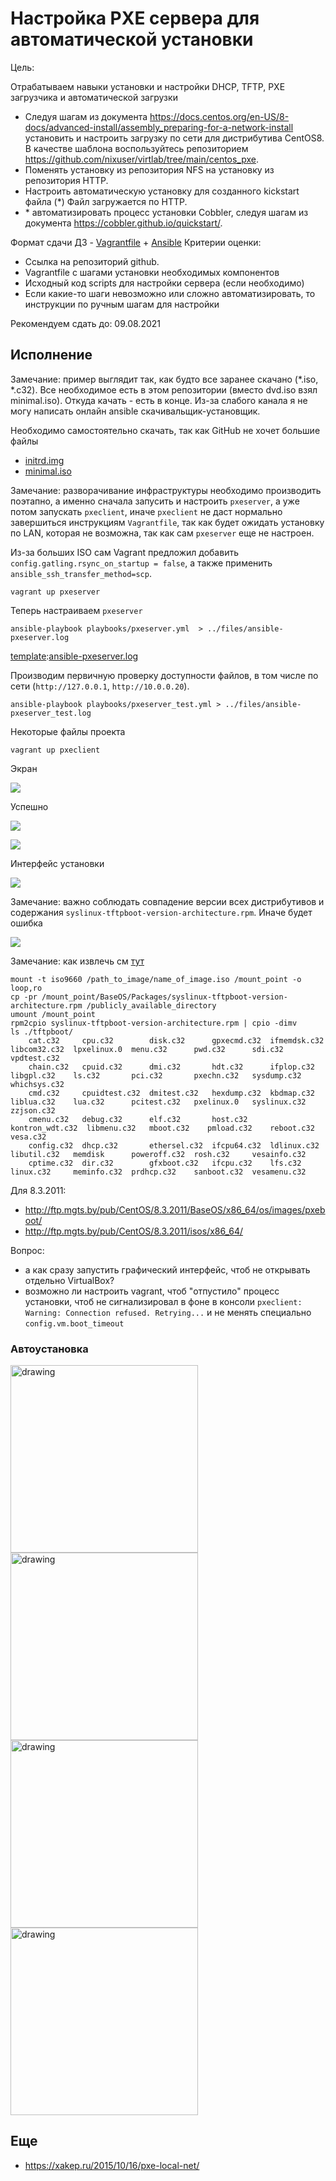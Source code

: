 # Настройка PXE сервера для автоматической установки

Цель:

Отрабатываем навыки установки и настройки DHCP, TFTP, PXE загрузчика и автоматической загрузки

* Следуя шагам из документа https://docs.centos.org/en-US/8-docs/advanced-install/assembly_preparing-for-a-network-install установить и настроить загрузку по сети для дистрибутива CentOS8. В качестве шаблона воспользуйтесь репозиторием https://github.com/nixuser/virtlab/tree/main/centos_pxe.
* Поменять установку из репозитория NFS на установку из репозитория HTTP.
* Настроить автоматическую установку для созданного kickstart файла (*) Файл загружается по HTTP.
* \* автоматизировать процесс установки Cobbler, cледуя шагам из документа https://cobbler.github.io/quickstart/.

Формат сдачи ДЗ - [Vagrantfile](./027_tobe/vm/Vagrantfile) + [Ansible](./027_tobe/ansible/roles/pxeserver/tasks/main.yml)
Критерии оценки:

* Ссылка на репозиторий github.
* Vagrantfile с шагами установки необходимых компонентов
* Исходный код scripts для настройки сервера (если необходимо)
* Если какие-то шаги невозможно или сложно автоматизировать, то инструкции по ручным шагам для настройки

Рекомендуем сдать до: 09.08.2021

##  Исполнение
Замечание: пример выглядит так, как будто все заранее скачано (*.iso, *.c32). Все необходимое есть в этом репозитории (вместо dvd.iso взял minimal.iso). Откуда качать - есть в конце. Из-за слабого канала я не могу написать онлайн ansible скачивальщик-установщик. 

Необходимо самостоятельно скачать, так как GitHub не хочет большие файлы
* [initrd.img](http://ftp.mgts.by/pub/CentOS/8.3.2011/BaseOS/x86_64/os/images/pxeboot/initrd.img)
* [minimal.iso](http://ftp.mgts.by/pub/CentOS/8.3.2011/isos/x86_64/CentOS-8.3.2011-x86_64-minimal.iso)

Замечание: разворачивание инфраструктуры необходимо производить поэтапно, а именно сначала запусить и настроить `pxeserver`, а уже потом запускать `pxeclient`, иначе `pxeclient` не даст нормально завершиться инструкциям `Vagrantfile`, так как будет ожидать установку по LAN, которая не возможна, так как сам `pxeserver` еще не настроен.

[template]:[Vagrantfile](./027_tobe/vm/Vagrantfile)

Из-за больших ISO сам Vagrant предложил добавить `config.gatling.rsync_on_startup = false`, а также применить `ansible_ssh_transfer_method=scp`.

```shell
vagrant up pxeserver
```

Теперь настраиваем `pxeserver`

```shell
ansible-playbook playbooks/pxeserver.yml  > ../files/ansible-pxeserver.log 
```

[template]:[ansible-pxeserver.log ](./027_tobe/files/ansible-pxeserver.log)

Производим первичную проверку доступности файлов, в том числе по сети (`http://127.0.0.1`, `http://10.0.0.20`).

```shell
ansible-playbook playbooks/pxeserver_test.yml > ../files/ansible-pxeserver_test.log
```

[template]:[ansible-pxeserver_test.log](./027_tobe/files/ansible-pxeserver_test.log)

Некоторые файлы проекта

[template]:[dhcpd.conf](./027_tobe/ansible/roles/pxeserver/files/etc/dhcp/dhcpd.conf)

[template]:[ks.cfg](./027_tobe/ansible/roles/pxeserver/files/home/vagrant/cfg/ks.cfg)

[template]:[pxelinux.cfg/default](./027_tobe/ansible/roles/pxeserver/files/var/lib/tftpboot/pxelinux/pxelinux.cfg/default)

```shell
vagrant up pxeclient
```

Экран 

![](./027_tobe/files/001.png)

Успешно 

![](./027_tobe/files/002.1.png)

![](./027_tobe/files/002.2.png)

Интерфейс установки

![](./027_tobe/files/004.png)

Замечание: важно соблюдать совпадение версии всех дистрибутивов и содержания `syslinux-tftpboot-version-architecture.rpm`. Иначе будет ошибка

![](./027_tobe/files/003.png)

Замечание: как извлечь см [тут](https://docs.centos.org/en-US/8-docs/advanced-install/assembly_preparing-for-a-network-install/)

```shell
mount -t iso9660 /path_to_image/name_of_image.iso /mount_point -o loop,ro
cp -pr /mount_point/BaseOS/Packages/syslinux-tftpboot-version-architecture.rpm /publicly_available_directory
umount /mount_point
rpm2cpio syslinux-tftpboot-version-architecture.rpm | cpio -dimv
ls ./tftpboot/
    cat.c32     cpu.c32        disk.c32      gpxecmd.c32  ifmemdsk.c32     libcom32.c32  lpxelinux.0  menu.c32      pwd.c32      sdi.c32       vpdtest.c32
    chain.c32   cpuid.c32      dmi.c32       hdt.c32      ifplop.c32       libgpl.c32    ls.c32       pci.c32       pxechn.c32   sysdump.c32   whichsys.c32
    cmd.c32     cpuidtest.c32  dmitest.c32   hexdump.c32  kbdmap.c32       liblua.c32    lua.c32      pcitest.c32   pxelinux.0   syslinux.c32  zzjson.c32
    cmenu.c32   debug.c32      elf.c32       host.c32     kontron_wdt.c32  libmenu.c32   mboot.c32    pmload.c32    reboot.c32   vesa.c32
    config.c32  dhcp.c32       ethersel.c32  ifcpu64.c32  ldlinux.c32      libutil.c32   memdisk      poweroff.c32  rosh.c32     vesainfo.c32
    cptime.c32  dir.c32        gfxboot.c32   ifcpu.c32    lfs.c32          linux.c32     meminfo.c32  prdhcp.c32    sanboot.c32  vesamenu.c32

```
Для 8.3.2011:
* http://ftp.mgts.by/pub/CentOS/8.3.2011/BaseOS/x86_64/os/images/pxeboot/
* http://ftp.mgts.by/pub/CentOS/8.3.2011/isos/x86_64/

Вопрос:

* а как сразу запустить графический интерфейс, чтоб не открывать отдельно VirtualBox?
* возможно ли настроить vagrant, чтоб "отпустило" процесс установки, чтоб не сигнализировал в фоне в консоли `pxeclient: Warning: Connection refused. Retrying...` и не менять специально `config.vm.boot_timeout`
### Автоустановка

<img src="./027_tobe/files/010.png" alt="drawing" width="300"/>

<img src="./027_tobe/files/011.png" alt="drawing" width="300"/>

<img src="./027_tobe/files/012.png" alt="drawing" width="300"/>

<img src="./027_tobe/files/013.png" alt="drawing" width="300"/>

## Еще

* https://xakep.ru/2015/10/16/pxe-local-net/